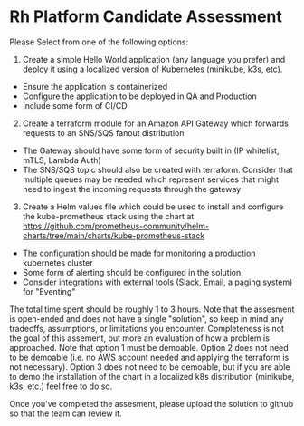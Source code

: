 # Rh Platform Candidate Assessment
Please Select from one of the following options:
1. Create a simple Hello World application (any language you prefer) and deploy it using a localized version of Kubernetes (minikube, k3s, etc).
- Ensure the application is containerized
- Configure the application to be deployed in QA and Production
- Include some form of CI/CD
  
2. Create a terraform module for an Amazon API Gateway which forwards requests to an SNS/SQS fanout distribution
- The Gateway should have some form of security built in (IP whitelist, mTLS, Lambda Auth)
- The SNS/SQS topic should also be created with terraform. Consider that multiple queues may be needed which represent services that might need to ingest the incoming requests through the gateway

3. Create a Helm values file which could be used to install and configure the kube-prometheus stack using the chart at https://github.com/prometheus-community/helm-charts/tree/main/charts/kube-prometheus-stack
- The configuration should be made for monitoring a production kubernetes cluster
- Some form of alerting should be configured in the solution.
- Consider integrations with external tools (Slack, Email, a paging system) for "Eventing"


The total time spent should be roughly 1 to 3 hours. Note that the assesment is open-ended and does not have a single "solution", so keep in mind any tradeoffs, assumptions, or limitations you encounter. Completeness is not the goal of this assement, but more an evaluation of how a problem is approached. Note that option 1 must be demoable. Option 2 does not need to be demoable (i.e. no AWS account needed and applying the terraform is not necessary). Option 3 does not need to be demoable, but if you are able to demo the installation of the chart in a localized k8s distribution (minikube, k3s, etc.) feel free to do so. 

Once you've completed the assesment, please upload the solution to github so that the team can review it.
